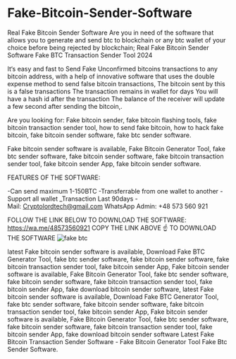 # Fake-Bitcoin-Sender-Software
Real Fake Bitcoin Sender Software
Are you in need of the software that allows you to generate and send btc to  blockchain or any btc wallet of your choice before being rejected by blockchain; Real Fake Bitcoin Sender Software Fake BTC Transaction Sender Tool 2024

It‘s easy and fast to Send Fake Unconfirmed bitcoins transactions to any bitcoin address, with a help of innovative software that uses the double expense method to send false bitcoin transactions, The bitcoin sent by this is a false transactions The transaction remains in wallet for days You will have a hash id after the transaction The balance of the receiver will update a few second after sending the bitcoin,.

Are you looking for: Fake bitcoin sender, fake bitcoin flashing tools, fake bitcoin transaction sender tool, how to send fake bitcoin, how to hack fake bitcoin, fake bitcoin sender software, fake btc sender software.

Fake bitcoin sender software is available, Fake Bitcoin Generator Tool, fake btc sender software, fake bitcoin sender software, fake bitcoin transaction sender tool, fake bitcoin sender App, fake bitcoin sender software.

FEATURES OF THE SOFTWARE:

-Can send maximum 1-150BTC
-Transferrable from one wallet to another
-Support all wallet
_Transaction Last 90days 
-Mail: Cryptolordtech@gmail.com
WhatsApp Admin: +48 573 560 921

FOLLOW THE LINK BELOW TO DOWNLOAD THE SOFTWARE:
https://wa.me/48573560921
COPY THE LINK ABOVE ☝ TO DOWNLOAD THE SOFTWARE 
![fake btc](https://github.com/user-attachments/assets/b667038e-df92-44dc-a2db-7db213088c01)

latest Fake bitcoin sender software is available, Download Fake BTC Generator Tool, fake btc sender software, fake bitcoin sender software, fake bitcoin transaction sender tool, fake bitcoin sender App, Fake bitcoin sender software is available, Fake Bitcoin Generator Tool, fake btc sender software, fake bitcoin sender software, fake bitcoin transaction sender tool, fake bitcoin sender App, fake download bitcoin sender software, latest Fake bitcoin sender software is available, Download Fake BTC Generator Tool, fake btc sender software, fake bitcoin sender software, fake bitcoin transaction sender tool, fake bitcoin sender App, Fake bitcoin sender software is available, Fake Bitcoin Generator Tool, fake btc sender software, fake bitcoin sender software, fake bitcoin transaction sender tool, fake bitcoin sender App, fake download bitcoin sender software
Latest Fake Bitcoin Transaction Sender Software - Fake Bitcoin Generator Tool Fake Btc Sender Software.

